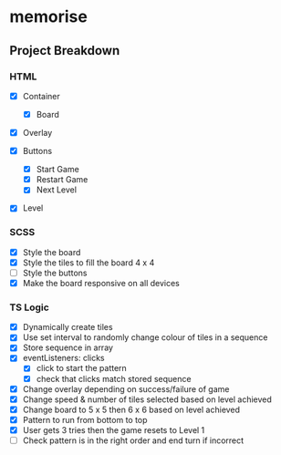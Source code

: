 # memorise

## Project Breakdown

### HTML

- [x] Container

  - [x] Board

- [x] Overlay

- [x] Buttons

  - [x] Start Game
  - [x] Restart Game
  - [x] Next Level

- [x] Level

### SCSS

- [x] Style the board
- [x] Style the tiles to fill the board 4 x 4
- [ ] Style the buttons
- [x] Make the board responsive on all devices

### TS Logic

- [x] Dynamically create tiles
- [x] Use set interval to randomly change colour of tiles in a sequence
- [x] Store sequence in array
- [x] eventListeners: clicks
  - [x] click to start the pattern
  - [x] check that clicks match stored sequence
- [x] Change overlay depending on success/failure of game
- [x] Change speed & number of tiles selected based on level achieved
- [x] Change board to 5 x 5 then 6 x 6 based on level achieved
- [x] Pattern to run from bottom to top
- [x] User gets 3 tries then the game resets to Level 1
- [ ] Check pattern is in the right order and end turn if incorrect
